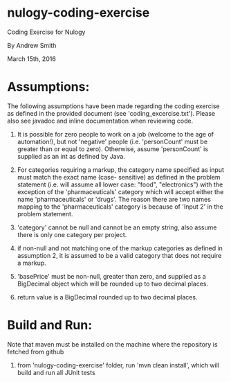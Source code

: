 # nulogy-coding-exercise

Coding Exercise for Nulogy

By Andrew Smith

March 15th, 2016

Assumptions:
============ 

The following assumptions have been made regarding the coding exercise as defined in the provided 
document (see 'coding_excercise.txt').  Please also see javadoc and inline documentation when reviewing
code.

1) It is possible for zero people to work on a job (welcome to the age of automation!), but not 'negative' people
  (i.e. 'personCount' must be greater than or equal to zero).  Otherwise, assume 'personCount' is supplied as 
  an int as defined by Java.
  
2) For categories requiring a markup, the category name specified as input must match the exact name (case-
  sensitive) as defined in the problem statement (i.e. will assume all lower case: "food", "electronics") with the 
  exception of the 'pharmaceuticals' category which will accept either the name 'pharmaceuticals' or 'drugs'. 
  The reason there are two names mapping to the 'pharmaceuticals' category is because of 'Input 2' in the problem
  statement.  
  
3) 'category' cannot be null and cannot be an empty string, also assume there is only one category per project.

4) if non-null and not matching one of the markup categories as defined in assumption 2, it is assumed to be 
  a valid category that does not require a markup.
  
5) 'basePrice' must be non-null, greater than zero, and supplied as a BigDecimal object which will be rounded 
  up to two decimal places.
  
6) return value is a BigDecimal rounded up to two decimal places.

Build and Run:
==============
Note that maven must be installed on the machine where the repository is fetched from github
1) from 'nulogy-coding-exercise' folder, run 'mvn clean install', which will build and run all JUnit tests
